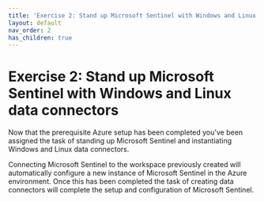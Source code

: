 ```yaml
---
title: 'Exercise 2: Stand up Microsoft Sentinel with Windows and Linux data connectors'
layout: default
nav_order: 2
has_children: true
---
```


# Exercise 2: Stand up Microsoft Sentinel with Windows and Linux data connectors

Now that the prerequisite Azure setup has been completed you've been assigned the task of standing up Microsoft Sentinel and instantiating Windows and Linux data connectors.  

Connecting Microsoft Sentinel to the workspace previously created will automatically configure a new instance of Microsoft Sentinel in the Azure environment. Once this has been completed the task of creating data connectors will complete the setup and configuration of Microsoft Sentinel.
